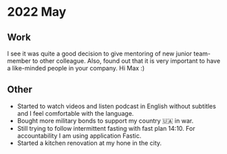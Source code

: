 # 2022 May

## Work

I see it was quite a good decision to give mentoring of new junior team-member to other colleague. 
Also, found out that it is very important to have a like-minded people in your company. Hi Max :)

## Other

- Started to watch videos and listen podcast in English without subtitles and I feel comfortable with the language.
- Bought more military bonds to support my country 🇺🇦 in war. 
- Still trying to follow intermittent fasting with fast plan 14:10. For accountability I am using application Fastic.
- Started a kitchen renovation at my hone in the city.

